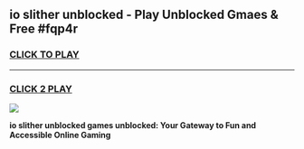 
## io slither unblocked - Play Unblocked Gmaes & Free #fqp4r
<h3>
<a href="https://news.freeplayer.one?title=io_slither_unblocked&ref=24F">CLICK TO PLAY</a></h3>
<hr>

<h3>
<a href="https://news.freeplayer.one?title=io_slither_unblocked&ref=24F">CLICK 2 PLAY</a>
  
</h3>

<a href="https://news.freeplayer.one?title=io_slither_unblocked&ref=24F/"><img src="https://clearcache.store/games.png"></a>


**io slither unblocked games unblocked: Your Gateway to Fun and Accessible Online Gaming**
